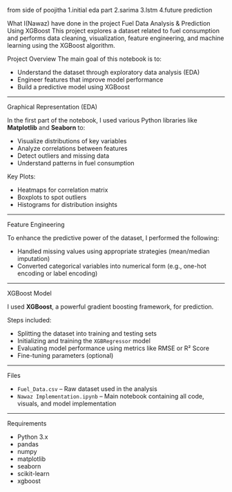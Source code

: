 from side of poojitha 
1.initial eda part 
2.sarima 
3.lstm 
4.future prediction

What I(Nawaz) have done in the project
Fuel Data Analysis & Prediction Using XGBoost
This project explores a dataset related to fuel consumption and performs data cleaning, visualization, feature engineering, and machine learning using the XGBoost algorithm.

Project Overview
The main goal of this notebook is to:
- Understand the dataset through exploratory data analysis (EDA)
- Engineer features that improve model performance
- Build a predictive model using XGBoost

---

Graphical Representation (EDA)

In the first part of the notebook, I used various Python libraries like **Matplotlib** and **Seaborn** to:
- Visualize distributions of key variables
- Analyze correlations between features
- Detect outliers and missing data
- Understand patterns in fuel consumption

Key Plots:
- Heatmaps for correlation matrix
- Boxplots to spot outliers
- Histograms for distribution insights

---

Feature Engineering

To enhance the predictive power of the dataset, I performed the following:
- Handled missing values using appropriate strategies (mean/median imputation)
- Converted categorical variables into numerical form (e.g., one-hot encoding or label encoding)

---

XGBoost Model

I used **XGBoost**, a powerful gradient boosting framework, for prediction.

Steps included:
- Splitting the dataset into training and testing sets
- Initializing and training the `XGBRegressor` model
- Evaluating model performance using metrics like RMSE or R² Score
- Fine-tuning parameters (optional)

---

Files

- `Fuel_Data.csv` – Raw dataset used in the analysis
- `Nawaz Implementation.ipynb` – Main notebook containing all code, visuals, and model implementation

---

Requirements

- Python 3.x
- pandas
- numpy
- matplotlib
- seaborn
- scikit-learn
- xgboost

